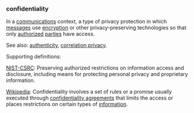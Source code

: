 ### confidentiality

<p class="c8"><span>In a </span><span class="c2"><a class="c3" href="#h.w02a6srdng3j">communications</a></span><span>&nbsp;context, a type of privacy protection in which </span><span class="c2"><a class="c3" href="#h.bge7ubygwk2q">messages</a></span><span>&nbsp;use </span><span class="c2"><a class="c3" href="#h.iyq318f2vg61">encryption</a></span><span>&nbsp;or other privacy-preserving technologies so that only </span><span class="c2"><a class="c3" href="#h.576ssfpt348i">authorized</a></span><span>&nbsp;</span><span class="c2"><a class="c3" href="#h.cn6bno48fomj">parties</a></span><span>&nbsp;have access.</span></p><p class="c8"><span>See also: </span><span class="c2"><a class="c3" href="#h.pitlm5jn3v6u">authenticity</a></span><span>, </span><span class="c2"><a class="c3" href="#h.7a6p0irhnbh5">correlation privacy</a></span><span class="c0">.</span></p><p class="c8"><span class="c0">Supporting definitions:</span></p><p class="c8"><span class="c2"><a class="c3" href="https://www.google.com/url?q=https://csrc.nist.gov/glossary/term/confidentiality&amp;sa=D&amp;source=editors&amp;ust=1706779842564392&amp;usg=AOvVaw3w98V8-3bnqYq8y-QGbjet">NIST-CSRC</a></span><span class="c0">: Preserving authorized restrictions on information access and disclosure, including means for protecting personal privacy and proprietary information.</span></p><p class="c8"><span class="c2"><a class="c3" href="https://www.google.com/url?q=https://en.wikipedia.org/wiki/Confidentiality&amp;sa=D&amp;source=editors&amp;ust=1706779842564656&amp;usg=AOvVaw12l6kfOVtJylRRBpQbc8VZ">Wikipedia</a></span><span>: Confidentiality involves a set of rules or a promise usually executed through </span><span class="c2"><a class="c3" href="https://www.google.com/url?q=https://en.wikipedia.org/wiki/Confidentiality_agreements&amp;sa=D&amp;source=editors&amp;ust=1706779842564861&amp;usg=AOvVaw3xDY3T8vgpzyXPT3zOLuDh">confidentiality agreements</a></span><span>&nbsp;that limits the access or places restrictions on certain types of </span><span class="c2"><a class="c3" href="https://www.google.com/url?q=https://en.wikipedia.org/wiki/Information&amp;sa=D&amp;source=editors&amp;ust=1706779842565048&amp;usg=AOvVaw06jQJacvmtrXiRoTJzj5lN">information</a></span><span class="c0">.</span></p>